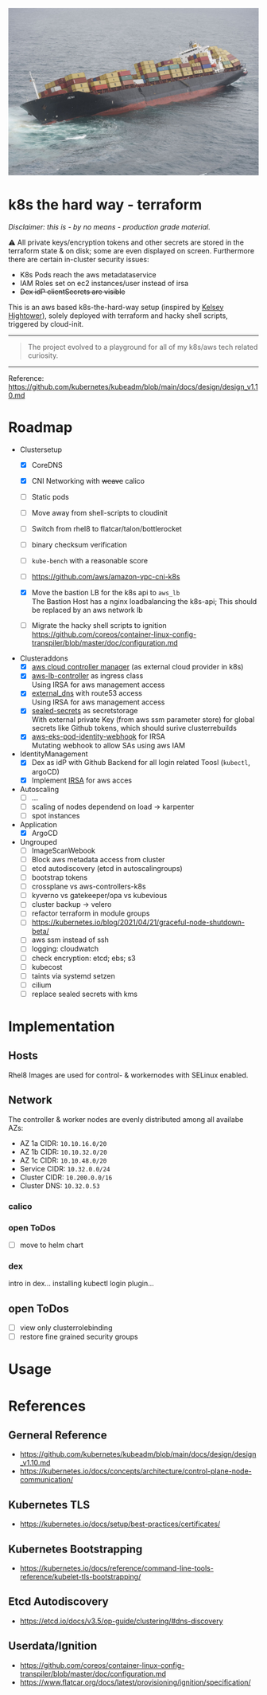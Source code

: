 ![Failed Containership](docs/containership.jpg)

# k8s the hard way - terraform
*Disclaimer: this is - by no means - production grade material.*

:warning: All private keys/encryption tokens and other secrets are stored in the terraform
state & on disk; some are even displayed on screen.
Furthermore there are certain in-cluster security issues:
* K8s Pods reach the aws metadataservice
* IAM Roles set on ec2 instances/user instead of irsa
* ~~Dex idP clientSecrets are visible~~

This is an aws based k8s-the-hard-way setup (inspired by [Kelsey Hightower](https://github.com/kelseyhightower/kubernetes-the-hard-way)), solely deployed with terraform and
hacky shell scripts, triggered by cloud-init.

---
> The project evolved to a playground for all of my k8s/aws tech related curiosity.
---

Reference: 
https://github.com/kubernetes/kubeadm/blob/main/docs/design/design_v1.10.md

# Roadmap
- Clustersetup
  - [x] CoreDNS
  - [x] CNI Networking with ~~weave~~ calico
  - [ ] Static pods
  - [ ] Move away from shell-scripts to cloudinit
  - [ ] Switch from rhel8 to flatcar/talon/bottlerocket
  - [ ] binary checksum verification
  - [ ] `kube-bench` with a reasonable score
  - [ ] https://github.com/aws/amazon-vpc-cni-k8s
  - [x] Move the bastion LB for the k8s api to `aws_lb`  
    The Bastion Host has a nginx loadbalancing the k8s-api; This should be
    replaced by an aws network lb
  - [ ] Migrate the hacky shell scripts to ignition  
    https://github.com/coreos/container-linux-config-transpiler/blob/master/doc/configuration.md


- Clusteraddons
  - [x] [aws cloud controller manager](https://github.com/kubernetes/cloud-provider-aws) (as external cloud provider in k8s)
  - [x] [aws-lb-controller](https://github.com/kubernetes-sigs/aws-load-balancer-controller) as ingress class  
    Using IRSA for aws management access
  - [x] [external_dns](https://github.com/kubernetes-sigs/external-dns) with route53 access  
    Using IRSA for aws management access
  - [x] [sealed-secrets](https://github.com/bitnami-labs/sealed-secrets) as secretstorage  
    With external private Key (from aws ssm parameter store) for global secrets
    like Github tokens, which should surive clusterrebuilds
  - [x] [aws-eks-pod-identity-webhook](https://github.com/aws/amazon-eks-pod-identity-webhook) for IRSA  
    Mutating webhook to allow SAs using aws IAM
- IdentityManagement
  - [x] Dex as idP with Github Backend for all login related Toosl (`kubectl`, argoCD)
  - [x] Implement [IRSA](https://aws.amazon.com/blogs/opensource/introducing-fine-grained-iam-roles-service-accounts/) for aws acces
- Autoscaling
  - [ ] ...
  - [ ] scaling of nodes dependend on load -> karpenter
  - [ ] spot instances
- Application
  - [x] ArgoCD

- Ungrouped
  - [ ] ImageScanWebook
  - [ ] Block aws metadata access from cluster
  - [ ] etcd autodiscovery (etcd in autoscalingroups)
  - [ ] bootstrap tokens
  - [ ] crossplane vs aws-controllers-k8s
  - [ ] kyverno vs gatekeeper/opa vs kubevious
  - [ ] cluster backup -> velero
  - [ ] refactor terraform in module groups
  - [ ] https://kubernetes.io/blog/2021/04/21/graceful-node-shutdown-beta/
  - [ ] aws ssm instead of ssh
  - [ ] logging: cloudwatch
  - [ ] check encryption: etcd; ebs; s3
  - [ ] kubecost
  - [ ] taints via systemd setzen
  - [ ] cilium
  - [ ] replace sealed secrets with kms

# Implementation
## Hosts
Rhel8 Images are used for control- & workernodes with SELinux enabled.

## Network
The controller & worker nodes are evenly distributed among all availabe AZs:
- AZ 1a CIDR: `10.10.16.0/20`
- AZ 1b CIDR: `10.10.32.0/20`
- AZ 1c CIDR: `10.10.48.0/20`
- Service CIDR: `10.32.0.0/24`
- Cluster CIDR: `10.200.0.0/16`
- Cluster DNS: `10.32.0.53`

### calico
### open ToDos
- [ ] move to helm chart

### dex
intro in dex...
installing kubectl login plugin...

## open ToDos
- [ ] view only clusterrolebinding
- [ ] restore fine grained security groups

# Usage

# References
## Gerneral Reference
* https://github.com/kubernetes/kubeadm/blob/main/docs/design/design_v1.10.md
* https://kubernetes.io/docs/concepts/architecture/control-plane-node-communication/
## Kubernetes TLS
* https://kubernetes.io/docs/setup/best-practices/certificates/
## Kubernetes Bootstrapping
* https://kubernetes.io/docs/reference/command-line-tools-reference/kubelet-tls-bootstrapping/
## Etcd Autodiscovery
* https://etcd.io/docs/v3.5/op-guide/clustering/#dns-discovery
## Userdata/Ignition
* https://github.com/coreos/container-linux-config-transpiler/blob/master/doc/configuration.md
* https://www.flatcar.org/docs/latest/provisioning/ignition/specification/
